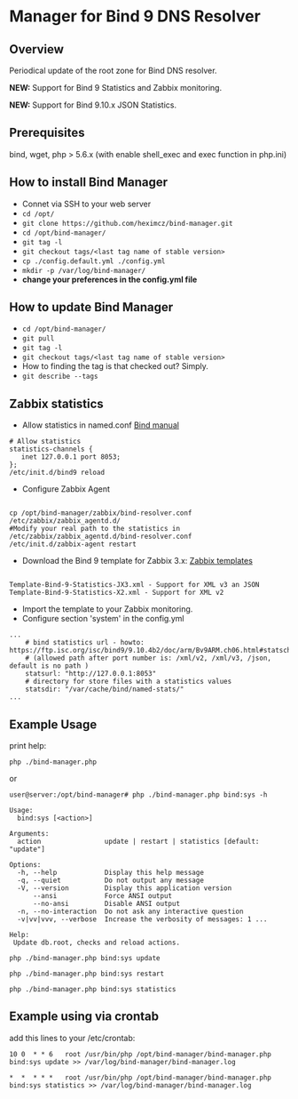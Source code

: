 # Manager for Bind 9 DNS Resolver 


## Overview

Periodical update of the root zone for Bind DNS resolver.

**NEW:** Support for Bind 9 Statistics and Zabbix monitoring.

**NEW:** Support for Bind 9.10.x JSON Statistics.

## Prerequisites

bind, wget, php > 5.6.x (with enable shell_exec and exec function in php.ini)

## How to install Bind Manager

 - Connet via SSH to your web server
 - ```cd /opt/```
 - ```git clone https://github.com/heximcz/bind-manager.git```
 - ```cd /opt/bind-manager/```
 - ```git tag -l```
 - ```git checkout tags/<last tag name of stable version>```
 - ```cp ./config.default.yml ./config.yml```
 - ```mkdir -p /var/log/bind-manager/```
 -  **change your preferences in the config.yml file**

## How to update Bind Manager

 - ```cd /opt/bind-manager/```
 - ```git pull```
 - ```git tag -l```
 - ```git checkout tags/<last tag name of stable version>```
 - How to finding the tag is that checked out? Simply.
 - ```git describe --tags```

## Zabbix statistics

* Allow statistics in named.conf [Bind manual](https://ftp.isc.org/isc/bind9/9.10.4b2/doc/arm/Bv9ARM.ch06.html#statschannels)

```
# Allow statistics
statistics-channels {
   inet 127.0.0.1 port 8053;
};
/etc/init.d/bind9 reload
```

* Configure Zabbix Agent

```

cp /opt/bind-manager/zabbix/bind-resolver.conf /etc/zabbix/zabbix_agentd.d/
#Modify your real path to the statistics in /etc/zabbix/zabbix_agentd.d/bind-resolver.conf
/etc/init.d/zabbix-agent restart

```

* Download the Bind 9 template for Zabbix 3.x: [Zabbix templates](https://github.com/heximcz/bind-manager/tree/master/zabbix)

```

Template-Bind-9-Statistics-JX3.xml - Support for XML v3 an JSON
Template-Bind-9-Statistics-X2.xml - Support for XML v2

```

* Import the template to your Zabbix monitoring.
* Configure section 'system' in the config.yml 

```
...
    # bind statistics url - howto: https://ftp.isc.org/isc/bind9/9.10.4b2/doc/arm/Bv9ARM.ch06.html#statschannels
    # (allowed path after port number is: /xml/v2, /xml/v3, /json, default is no path )
    statsurl: "http://127.0.0.1:8053"
    # directory for store files with a statistics values
    statsdir: "/var/cache/bind/named-stats/"
...
```

## Example Usage

print help:

```php ./bind-manager.php```

or

``` shell
user@server:/opt/bind-manager# php ./bind-manager.php bind:sys -h

Usage:
  bind:sys [<action>]

Arguments:
  action                update | restart | statistics [default: "update"]

Options:
  -h, --help            Display this help message
  -q, --quiet           Do not output any message
  -V, --version         Display this application version
      --ansi            Force ANSI output
      --no-ansi         Disable ANSI output
  -n, --no-interaction  Do not ask any interactive question
  -v|vv|vvv, --verbose  Increase the verbosity of messages: 1 ...

Help:
 Update db.root, checks and reload actions.

```

```php ./bind-manager.php bind:sys update```

```php ./bind-manager.php bind:sys restart```

```php ./bind-manager.php bind:sys statistics```


## Example using via crontab

add this lines to your /etc/crontab:

```10 0  * * 6   root /usr/bin/php /opt/bind-manager/bind-manager.php bind:sys update >> /var/log/bind-manager/bind-manager.log```

```*  *  * * *   root /usr/bin/php /opt/bind-manager/bind-manager.php bind:sys statistics >> /var/log/bind-manager/bind-manager.log```
